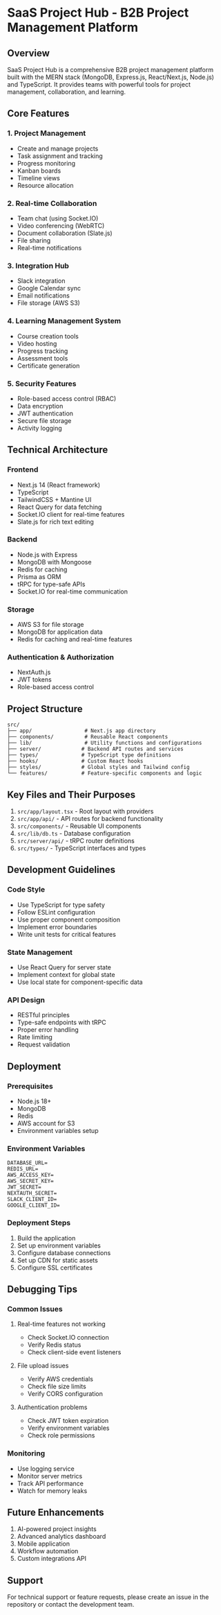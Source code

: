 # SaaS Project Hub - B2B Project Management Platform

## Overview
SaaS Project Hub is a comprehensive B2B project management platform built with the MERN stack (MongoDB, Express.js, React/Next.js, Node.js) and TypeScript. It provides teams with powerful tools for project management, collaboration, and learning.

## Core Features

### 1. Project Management
- Create and manage projects
- Task assignment and tracking
- Progress monitoring
- Kanban boards
- Timeline views
- Resource allocation

### 2. Real-time Collaboration
- Team chat (using Socket.IO)
- Video conferencing (WebRTC)
- Document collaboration (Slate.js)
- File sharing
- Real-time notifications

### 3. Integration Hub
- Slack integration
- Google Calendar sync
- Email notifications
- File storage (AWS S3)

### 4. Learning Management System
- Course creation tools
- Video hosting
- Progress tracking
- Assessment tools
- Certificate generation

### 5. Security Features
- Role-based access control (RBAC)
- Data encryption
- JWT authentication
- Secure file storage
- Activity logging

## Technical Architecture

### Frontend
- Next.js 14 (React framework)
- TypeScript
- TailwindCSS + Mantine UI
- React Query for data fetching
- Socket.IO client for real-time features
- Slate.js for rich text editing

### Backend
- Node.js with Express
- MongoDB with Mongoose
- Redis for caching
- Prisma as ORM
- tRPC for type-safe APIs
- Socket.IO for real-time communication

### Storage
- AWS S3 for file storage
- MongoDB for application data
- Redis for caching and real-time features

### Authentication & Authorization
- NextAuth.js
- JWT tokens
- Role-based access control

## Project Structure
```
src/
├── app/                 # Next.js app directory
├── components/          # Reusable React components
├── lib/                 # Utility functions and configurations
├── server/             # Backend API routes and services
├── types/              # TypeScript type definitions
├── hooks/              # Custom React hooks
├── styles/             # Global styles and Tailwind config
└── features/           # Feature-specific components and logic
```

## Key Files and Their Purposes

1. `src/app/layout.tsx` - Root layout with providers
2. `src/app/api/` - API routes for backend functionality
3. `src/components/` - Reusable UI components
4. `src/lib/db.ts` - Database configuration
5. `src/server/api/` - tRPC router definitions
6. `src/types/` - TypeScript interfaces and types

## Development Guidelines

### Code Style
- Use TypeScript for type safety
- Follow ESLint configuration
- Use proper component composition
- Implement error boundaries
- Write unit tests for critical features

### State Management
- Use React Query for server state
- Implement context for global state
- Use local state for component-specific data

### API Design
- RESTful principles
- Type-safe endpoints with tRPC
- Proper error handling
- Rate limiting
- Request validation

## Deployment

### Prerequisites
- Node.js 18+
- MongoDB
- Redis
- AWS account for S3
- Environment variables setup

### Environment Variables
```env
DATABASE_URL=
REDIS_URL=
AWS_ACCESS_KEY=
AWS_SECRET_KEY=
JWT_SECRET=
NEXTAUTH_SECRET=
SLACK_CLIENT_ID=
GOOGLE_CLIENT_ID=
```

### Deployment Steps
1. Build the application
2. Set up environment variables
3. Configure database connections
4. Set up CDN for static assets
5. Configure SSL certificates

## Debugging Tips

### Common Issues
1. Real-time features not working
   - Check Socket.IO connection
   - Verify Redis status
   - Check client-side event listeners

2. File upload issues
   - Verify AWS credentials
   - Check file size limits
   - Verify CORS configuration

3. Authentication problems
   - Check JWT token expiration
   - Verify environment variables
   - Check role permissions

### Monitoring
- Use logging service
- Monitor server metrics
- Track API performance
- Watch for memory leaks

## Future Enhancements
1. AI-powered project insights
2. Advanced analytics dashboard
3. Mobile application
4. Workflow automation
5. Custom integrations API

## Support
For technical support or feature requests, please create an issue in the repository or contact the development team.
